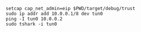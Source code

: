     setcap cap_net_admin=eip $PWD/target/debug/trust
    sudo ip addr add 10.0.0.1/8 dev tun0
    ping -I tun0 10.0.0.2
    sudo tshark -i tun0
